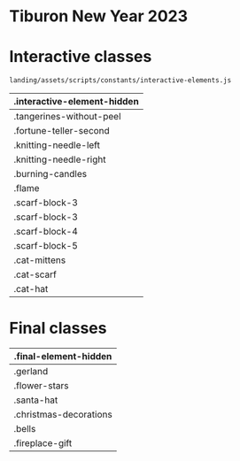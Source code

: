 # Tiburon New Year 2023

# Interactive classes
```angular2html
landing/assets/scripts/constants/interactive-elements.js
```
| .interactive-element-hidden |
|-----------------------------|
| .tangerines-without-peel    |
| .fortune-teller-second      |
| .knitting-needle-left       |
| .knitting-needle-right      |
| .burning-candles            |
| .flame                      |
| .scarf-block-3              |
| .scarf-block-3              |
| .scarf-block-4              |
| .scarf-block-5              |
| .cat-mittens                |
| .cat-scarf                  |
| .cat-hat                    |

# Final classes
| .final-element-hidden  |
|------------------------|
| .gerland               |
| .flower-stars          |
| .santa-hat             |
| .christmas-decorations |
| .bells                 |
| .fireplace-gift        |
